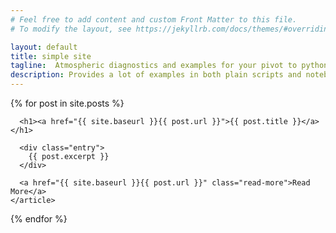 ```yaml
---
# Feel free to add content and custom Front Matter to this file.
# To modify the layout, see https://jekyllrb.com/docs/themes/#overriding-theme-defaults

layout: default
title: simple site
tagline:  Atmospheric diagnostics and examples for your pivot to python
description: Provides a lot of examples in both plain scripts and notebooks that show how to do many common NCL tasks with python. We do this with relatively minimal packages, but we extensively use numpy, xarray, matplotlib, cartopy, and a little scipy.stats.
---
```


<div class="posts">
  {% for post in site.posts %}
    <article class="post">

      <h1><a href="{{ site.baseurl }}{{ post.url }}">{{ post.title }}</a></h1>

      <div class="entry">
        {{ post.excerpt }}
      </div>

      <a href="{{ site.baseurl }}{{ post.url }}" class="read-more">Read More</a>
    </article>
  {% endfor %}
</div>